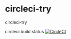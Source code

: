 # circleci-try
circleci-try

circleci build status
[![CircleCI](https://dl.circleci.com/status-badge/img/gh/LearnTechnoBios/circleci-try/tree/circleci-project-setup.svg?style=svg)](https://dl.circleci.com/status-badge/redirect/gh/LearnTechnoBios/circleci-try/tree/circleci-project-setup)
